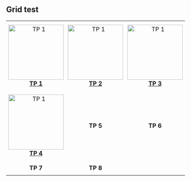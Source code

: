 <!-- El codigo como está es para usar en practicos/inicio.md -->

<style>
#ci_grid {
  border-width:0;
}
#ci_grid td {
  text-align:center;
  vertical-align: middle;
  padding: 10px 5px 10px 5px;
  border-width:2px;
}
#ci_grid td:hover {
    opacity: 0.9;
}
#ci_grid tr:hover {
    background-color: white;
}
#ci_grid img {
height: 150px;
}
</style>

## Grid test

<table id="ci_grid">
  <colgroup>
    <col style="width: 33%;">
    <col style="width: 33%;">
    <col style="width: 33%;">
  </colgroup>
  <tbody>
    <tr>
      <td><a href="../1-Trabajo-Practico-Uno"><img src="../img/tp_1.jpg" alt="TP 1"></a><br/><a href="../1-Trabajo-Practico-Uno"><b>TP 1</b></a></td>
      <td><a href="../1-Trabajo-Practico-Uno"><img src="../img/tp_2.jpg" alt="TP 1"></a><br/><a href="../1-Trabajo-Practico-Uno"><b>TP 2</b></a></td>
      <td><a href="../1-Trabajo-Practico-Uno"><img src="../img/tp_3.jpg" alt="TP 1"></a><br/><a href="../1-Trabajo-Practico-Uno"><b>TP 3</b></a></td>
    </tr>
    <tr>
      <td><a href="../1-Trabajo-Practico-Uno"><img src="../img/tp_1.jpg" alt="TP 1"></a><br/><a href="../1-Trabajo-Practico-Uno"><b>TP 4</b></a></td>
      <td><b>TP 5</b></td>
      <td><b>TP 6</b></td>
    </tr>
      <tr>
      <td><b>TP 7</b></td>
      <td><b>TP 8</b></td>
      <td></td>
    </tr>
  </tbody>
</table>